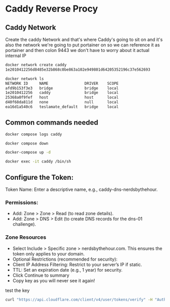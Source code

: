# Caddy Reverse Procy

## Caddy Network

Create the caddy Network and that's where Caddy's going to sit on and it's also the network we're going to put portainer on so we can reference it as portainer and then colon 9443 we don't have to worry about it actual internal IP

``` bash
docker network create caddy
1e2010412256d8485e32b868c0be863a102e949801d64205352196c37e562693

docker network ls
NETWORK ID     NAME                DRIVER    SCOPE
afd9b153f3e3   bridge              bridge    local
1e2010412256   caddy               bridge    local
25368a0f9fef   host                host      local
d40f68da811d   none                null      local
ea16d1a540c6   teslamate_default   bridge    local

```

## Common commands needed

``` bash
docker compose logs caddy

docker compose down

docker-compose up -d

docker exec -it caddy /bin/sh


```

## Configure the Token:

Token Name: Enter a descriptive name, e.g., caddy-dns-nerdsbythehour.

### Permissions:

- Add: Zone > Zone > Read (to read zone details).
- Add: Zone > DNS > Edit (to create DNS records for the dns-01 challenge).

### Zone Resources

- Select Include > Specific zone > nerdsbythehour.com. This ensures the token only applies to your domain.
- Optional Restrictions (recommended for security):
- Client IP Address Filtering: Restrict to your server’s IP if static.
- TTL: Set an expiration date (e.g., 1 year) for security.
- Click Continue to summary
- Copy key as you will never see it again!

test the key

``` bash
curl "https://api.cloudflare.com/client/v4/user/tokens/verify" -H "Authorization: Bearer YourVerySecretToken"
```
